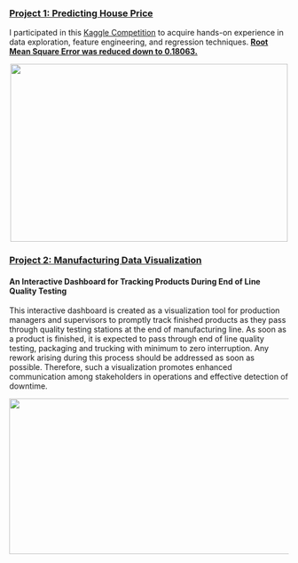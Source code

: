 ### [Project 1: Predicting House Price](https://github.com/sajidsarkar/Kaggle-House_Price-Advanced_Regression)
I participated in this [Kaggle Competition](https://www.kaggle.com/c/house-prices-advanced-regression-techniques) to acquire hands-on experience in data exploration, feature engineering, and regression techniques. <ins>**Root Mean Square Error was reduced down to 0.18063.**</ins>
<p align="center">
<img src="https://user-images.githubusercontent.com/67841104/160982681-faf6cea6-2bd8-4b41-bd61-c3aaf39f2257.png" width="500" height="320" />
</p>

### [Project 2: Manufacturing Data Visualization](https://github.com/sajidsarkar/Manufacturing-Dash)
<H4>An Interactive Dashboard for Tracking Products During End of Line Quality Testing</H4>
This interactive dashboard is created as a visualization tool for production managers and supervisors to promptly track finished products as they pass through quality testing stations at the end of manufacturing line. As soon as a product is finished, it is expected to pass through end of line quality testing, packaging and trucking with minimum to zero interruption. Any rework arising during this process should be addressed as soon as possible. Therefore, such a visualization promotes enhanced communication among stakeholders in operations and effective detection of downtime.  <br>

<p align="center">
<img src="https://user-images.githubusercontent.com/67841104/160864271-8712bc00-b9c5-47bc-b333-b7578f5dc34d.PNG" width="550" height="280" />
</p>




